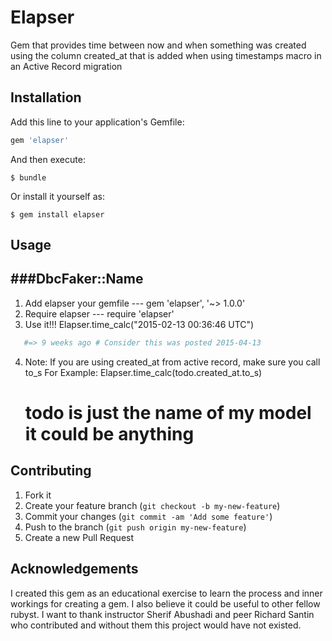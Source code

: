 # Elapser

Gem that provides time between now and when something was created using the column created_at that is added when using timestamps macro in an Active Record migration

## Installation

Add this line to your application's Gemfile:

```ruby
gem 'elapser'
```

And then execute:

    $ bundle

Or install it yourself as:

    $ gem install elapser

## Usage

###DbcFaker::Name
-----

1. Add elapser your gemfile --- gem 'elapser', '~> 1.0.0'
2. Require elapser --- require 'elapser'
3. Use it!!!
   Elapser.time_calc("2015-02-13 00:36:46 UTC")
```ruby
   #=> 9 weeks ago # Consider this was posted 2015-04-13
```
4. Note: If you are using created_at from active record, make sure you call to_s
   For Example: Elapser.time_calc(todo.created_at.to_s)
   # todo is just the name of my model it could be anything

## Contributing

1. Fork it
2. Create your feature branch (`git checkout -b my-new-feature`)
3. Commit your changes (`git commit -am 'Add some feature'`)
4. Push to the branch (`git push origin my-new-feature`)
5. Create a new Pull Request

## Acknowledgements

I created this gem as an educational exercise to learn the process and inner workings for creating a gem. I also believe it could be useful to other fellow rubyst. I want to thank instructor Sherif Abushadi and peer Richard Santin who contributed and without them this project would have not existed.
